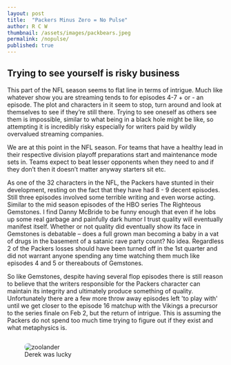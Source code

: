 ```yaml
---
layout: post
title:  "Packers Minus Zero = No Pulse"
author: R C W
thumbnail: /assets/images/packbears.jpeg
permalink: /nopulse/
published: true
---
```


## Trying to see yourself is risky business

This part of the NFL season seems to flat line in terms of intrigue.  Much like whatever show you are streaming tends to for episodes 4-7 + or - an episode. The plot and characters in it seem to stop, turn around and look at themselves to see if they’re still there.  Trying to see oneself as others see them is impossible, similar to what being in a black hole might be like, so attempting it is incredibly risky especially for writers paid by wildly overvalued streaming companies.

We are at this point in the NFL season.  For teams that have a healthy lead in their respective division playoff preparations start and maintenance mode sets in.  Teams expect to beat lesser opponents when they need to and if they don’t then it doesn’t matter anyway starters sit etc. 

As one of the 32 characters in the NFL, the Packers have stunted in their development, resting on the fact that they have had 8 - 9 decent episodes.  Still three episodes involved some terrible writing and even worse acting. Similar to the mid season episodes of the HBO series The Righteous Gemstones.  I find Danny McBride to be funny enough that even if he lobs up some real garbage and painfully dark humor I trust quality will eventually manifest itself.  Whether or not quality did eventually show its face in Gemstones is debatable – does a full grown man becoming a baby in a vat of drugs in the basement of a satanic rave party count? No idea.  Regardless 2 of the Packers losses should have been turned off in the 1st quarter and did not warrant anyone spending any time watching them much like episodes 4 and 5 or thereabouts of Gemstones.

So like Gemstones, despite having several flop episodes there is still reason to believe that the writers responsible for the Packers character can maintain its integrity and ultimately produce something of quality.  Unfortunately there are a few more throw away episodes left 'to play with' until we get closer to the episode 16 matchup with the Vikings a precursor to the series finale on Feb 2, but the return of intrigue.  This is assuming the Packers do not spend too much time trying to figure out if they exist and what metaphysics is.
<figure style= "position:absolute">
  <img src='https://media.giphy.com/media/C7olQswvzSwAE/giphy.gif' alt="zoolander" style="border-radius: 8px">
<figcaption>Derek was lucky<figcaption>
</figure>

